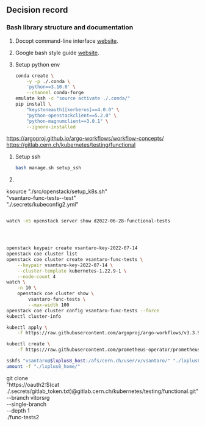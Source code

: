

## Decision record

### Bash library structure and documentation

1. Docopt command-line interface [website](http://docopt.org/).
1. Google bash style guide [website](https://google.github.io/styleguide/shellguide.html).

1. Setup python env

    ```sh
    conda create \
        -y -p ./.conda \
        'python==3.10.0' \
        --channel conda-forge
    emulate ksh -c "source activate ./.conda/"
    pip install \
        "keystoneauth1[kerberos]==4.0.0" \
        "python-openstackclient==5.2.0" \
        "python-magnumclient==3.0.1" \
        --ignore-installed
    ```

https://argoproj.github.io/argo-workflows/workflow-concepts/
https://gitlab.cern.ch/kubernetes/testing/functional

1. Setup ssh

    ```sh
    bash manage.sh setup_ssh
    ```

1.

ksource "./src/openstack/setup_k8s.sh" \
    "vsantaro-func-tests--test" \
    "./.secrets/kubeconfig2.yml"

```sh

watch -n5 openstack server show d2022-06-28-functional-tests




openstack keypair create vsantaro-key-2022-07-14
openstack coe cluster list
openstack coe cluster create vsantaro-func-tests \
    --keypair vsantaro-key-2022-07-14 \
    --cluster-template kubernetes-1.22.9-1 \
    --node-count 4
watch \
    -n 10 \
    openstack coe cluster show \
        vsantaro-func-tests \
        --max-width 100
openstack coe cluster config vsantaro-func-tests --force
kubectl cluster-info

kubectl apply \
    -f https://raw.githubusercontent.com/argoproj/argo-workflows/v3.3.9/manifests/quick-start-postgres.yaml

kubectl create \
    -f https://raw.githubusercontent.com/prometheus-operator/prometheus-operator/v0.59.0/bundle.yaml

sshfs "vsantaro@$lxplus8_host:/afs/cern.ch/user/v/vsantaro/" "./lxplus8_home/"
umount -f "./lxplus8_home/"

```

git clone \
    "https://oauth2:$(cat ./.secrets/gitlab_token.txt)@gitlab.cern.ch/kubernetes/testing/functional.git" \
    --branch vitorsrg \
    --single-branch \
    --depth 1 \
    ./func-tests2
